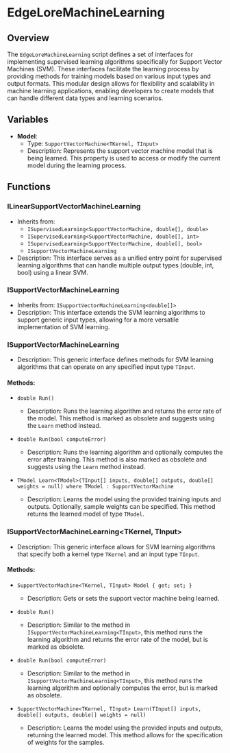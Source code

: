 # EdgeLoreMachineLearning

## Overview
The `EdgeLoreMachineLearning` script defines a set of interfaces for implementing supervised learning algorithms specifically for Support Vector Machines (SVM). These interfaces facilitate the learning process by providing methods for training models based on various input types and output formats. This modular design allows for flexibility and scalability in machine learning applications, enabling developers to create models that can handle different data types and learning scenarios.

## Variables
- **Model**: 
  - Type: `SupportVectorMachine<TKernel, TInput>`
  - Description: Represents the support vector machine model that is being learned. This property is used to access or modify the current model during the learning process.

## Functions

### ILinearSupportVectorMachineLearning
- Inherits from:
  - `ISupervisedLearning<SupportVectorMachine, double[], double>`
  - `ISupervisedLearning<SupportVectorMachine, double[], int>`
  - `ISupervisedLearning<SupportVectorMachine, double[], bool>`
  - `ISupportVectorMachineLearning`
- Description: This interface serves as a unified entry point for supervised learning algorithms that can handle multiple output types (double, int, bool) using a linear SVM.

### ISupportVectorMachineLearning
- Inherits from: `ISupportVectorMachineLearning<double[]>`
- Description: This interface extends the SVM learning algorithms to support generic input types, allowing for a more versatile implementation of SVM learning.

### ISupportVectorMachineLearning<TInput>
- Description: This generic interface defines methods for SVM learning algorithms that can operate on any specified input type `TInput`.
  
#### Methods:
- `double Run()`
  - Description: Runs the learning algorithm and returns the error rate of the model. This method is marked as obsolete and suggests using the `Learn` method instead.
  
- `double Run(bool computeError)`
  - Description: Runs the learning algorithm and optionally computes the error after training. This method is also marked as obsolete and suggests using the `Learn` method instead.
  
- `TModel Learn<TModel>(TInput[] inputs, double[] outputs, double[] weights = null) where TModel : SupportVectorMachine`
  - Description: Learns the model using the provided training inputs and outputs. Optionally, sample weights can be specified. This method returns the learned model of type `TModel`.

### ISupportVectorMachineLearning<TKernel, TInput>
- Description: This generic interface allows for SVM learning algorithms that specify both a kernel type `TKernel` and an input type `TInput`.

#### Methods:
- `SupportVectorMachine<TKernel, TInput> Model { get; set; }`
  - Description: Gets or sets the support vector machine being learned.

- `double Run()`
  - Description: Similar to the method in `ISupportVectorMachineLearning<TInput>`, this method runs the learning algorithm and returns the error rate of the model, but is marked as obsolete.

- `double Run(bool computeError)`
  - Description: Similar to the method in `ISupportVectorMachineLearning<TInput>`, this method runs the learning algorithm and optionally computes the error, but is marked as obsolete.

- `SupportVectorMachine<TKernel, TInput> Learn(TInput[] inputs, double[] outputs, double[] weights = null)`
  - Description: Learns the model using the provided inputs and outputs, returning the learned model. This method allows for the specification of weights for the samples.